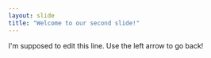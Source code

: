 ```yaml
---
layout: slide
title: "Welcome to our second slide!"
---
```

I'm supposed to edit this line.
Use the left arrow to go back!
